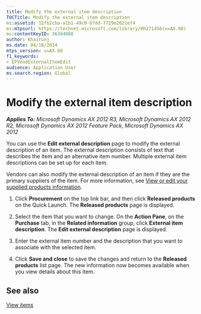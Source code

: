 ```yaml
---
title: Modify the external item description
TOCTitle: Modify the external item description
ms:assetid: 12fb2cba-a1b1-49c0-b7dd-7729e2621ef4
ms:mtpsurl: https://technet.microsoft.com/library/Hh271456(v=AX.60)
ms:contentKeyID: 36384088
author: Khairunj
ms.date: 04/18/2014
mtps_version: v=AX.60
f1_keywords:
- EPVendExternalItemEdit
audience: Application User
ms.search.region: Global
---
```


# Modify the external item description 


_**Applies To:** Microsoft Dynamics AX 2012 R3, Microsoft Dynamics AX 2012 R2, Microsoft Dynamics AX 2012 Feature Pack, Microsoft Dynamics AX 2012_

You can use the **Edit external description** page to modify the external description of an item. The external description consists of text that describes the item and an alternative item number. Multiple external item descriptions can be set up for each item.

Vendors can also modify the external description of an item if they are the primary suppliers of the item. For more information, see [View or edit your supplied products information](view-or-edit-your-supplied-products-information.md).

1.  Click **Procurement** on the top link bar, and then click **Released products** on the Quick Launch. The **Released products** page is displayed.

2.  Select the item that you want to change. On the **Action Pane**, on the **Purchase** tab, in the **Related information** group, click **External item description**. The **Edit external description** page is displayed.

3.  Enter the external item number and the description that you want to associate with the selected item.

4.  Click **Save and close** to save the changes and return to the **Released products** list page. The new information now becomes available when you view details about this item.

## See also

[View items](view-items.md)

  


